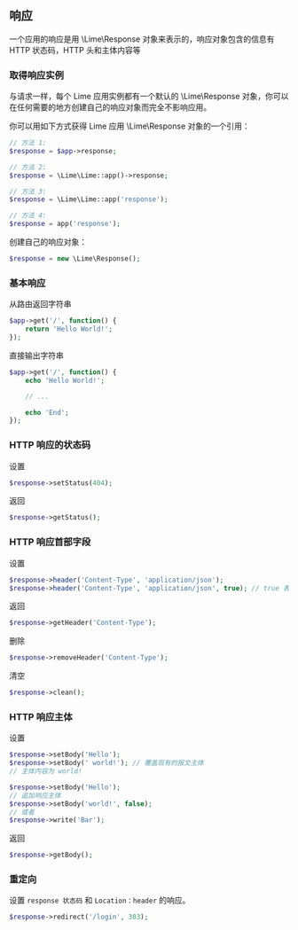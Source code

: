 ## 响应

一个应用的响应是用 \Lime\Response 对象来表示的，响应对象包含的信息有 HTTP 状态码，HTTP 头和主体内容等

### 取得响应实例

与请求一样，每个 Lime 应用实例都有一个默认的 \Lime\Response 对象，你可以在任何需要的地方创建自己的响应对象而完全不影响应用。

你可以用如下方式获得 Lime 应用 \Lime\Response 对象的一个引用：

```php
// 方法 1: 
$response = $app->response;

// 方法 2: 
$response = \Lime\Lime::app()->response;

// 方法 3: 
$response = \Lime\Lime::app('response');

// 方法 4: 
$response = app('response');
```

创建自己的响应对象：

```php
$response = new \Lime\Response();
```

### 基本响应

从路由返回字符串

```php
$app->get('/', function() {
    return 'Hello World!';
});
```

直接输出字符串

```php
$app->get('/', function() {
    echo 'Hello World!';

    // ...

    echo 'End';
});
```

### HTTP 响应的状态码

设置

```php
$response->setStatus(404);
```

返回

```php
$response->getStatus();
```

### HTTP 响应首部字段

设置

```php
$response->header('Content-Type', 'application/json');
$response->header('Content-Type', 'application/json', true); // true 表示替换前面相同类型的字段
```

返回

```php
$response->getHeader('Content-Type');
```

删除

```php
$response->removeHeader('Content-Type');
```

清空

```php
$response->clean();
```

### HTTP 响应主体

设置

```php
$response->setBody('Hello');
$response->setBody(' world!'); // 覆盖现有的报文主体
// 主体内容为 world!

$response->setBody('Hello');
// 追加响应主体
$response->setBody('world!', false);
// 或者
$response->write('Bar');
```

返回

```php
$response->getBody();
```

### 重定向

设置 `response 状态码` 和 `Location：header` 的响应。

```php
$response->redirect('/login', 303);
```